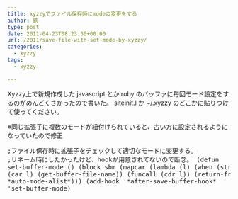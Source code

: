 ```yaml
---
title: xyzzyでファイル保存時にmodeの変更をする
author: 鉄
type: post
date: 2011-04-23T08:23:30+00:00
url: /2011/save-file-with-set-mode-by-xyzzy/
categories:
  - xyzzy
tags:
  - xyzzy

---
```

Xyzzy上で新規作成した javascript とか ruby のバッファに毎回モード設定をするのがめんどくさかったので書いた。 siteinit.l か ~/.xyzzy のどこかに貼りつけて使ってください。

※同じ拡張子に複数のモードが紐付けられていると、古い方に設定されるようになっていたので修正<pre class=prettyprint>;ファイル保存時に拡張子をチェックして適切なモードに変更する。 ;リネーム時にしたかったけど、hookが用意されてないので断念。 (defun set-buffer-mode () (block sbm (mapcar (lambda (l) (when (string-matchp (car l) (get-buffer-file-name)) (funcall (cdr l)) (return-from sbm)) ) \*auto-mode-alist\*))) (add-hook '\*after-save-buffer-hook\* 'set-buffer-mode)</pre> 

